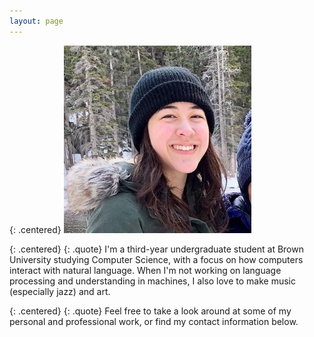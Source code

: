 ```yaml
---
layout: page
---
```



{: .centered}
<img class="portrait" src="images/sheridan.jpg" alt="A picture of me in a toque in the mountains." width="300">

{: .centered}
{: .quote}
I'm a third-year undergraduate student at Brown University studying Computer Science, with a focus on how computers interact with natural language. When I'm not working on language processing and understanding in machines, I also love to make music (especially jazz) and art.

{: .centered}
{: .quote}
Feel free to take a look around at some of my personal and professional work, or find my contact information below.




<!--Currently I have no static content here, only blog content pulled from the layout home.html-->